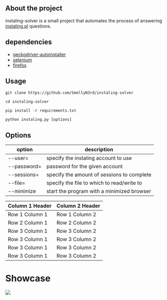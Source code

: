 ## About the project
instaling-solver is a small project that automates the process of answering [instaling.pl](https://instaling.pl/) questions.


## dependencies
- [geckodriver-autoinstaller](https://pypi.org/project/geckodriver-autoinstaller/)
- [selenium](https://pypi.org/project/selenium/)
- [firefox](https://www.mozilla.org/firefox/new/)


## Usage
```
git clone https://github.com/SmellyN3rd/instaling-solver

cd instaling-solver

pip install -r requirements.txt

python instaling.py [options]
```

## Options
| option        | description                                |
| ------------- | ------------------------------------------ |
| --user=       | specify the instaling account to use       |
| --password=   | password for the given account             |
| --sessions=   | specify the amount of sessions to complete |
| --file=       | specify the file to which to read/write to |
| --minimize    | start the program with a minimized browser |

| Column 1 Header | Column 2 Header | 
| --------------- | --------------- | 
| Row 1 Column 1 | Row 1 Column 2 | 
| Row 2 Column 1 | Row 2 Column 2 | 
| Row 3 Column 1 | Row 3 Column 2 | 
| Row 3 Column 1 | Row 3 Column 2 | 
| Row 3 Column 1 | Row 3 Column 2 | 
| Row 3 Column 1 | Row 3 Column 2 | 


# Showcase
<img src="https://media.giphy.com/media/njjiYq0zcxNpkfeV02/giphy.gif" >
